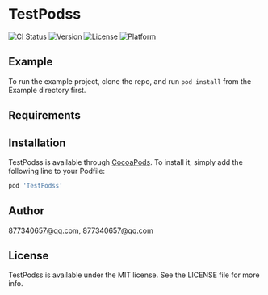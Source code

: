 # TestPodss

[![CI Status](https://img.shields.io/travis/877340657@qq.com/TestPodss.svg?style=flat)](https://travis-ci.org/877340657@qq.com/TestPodss)
[![Version](https://img.shields.io/cocoapods/v/TestPodss.svg?style=flat)](https://cocoapods.org/pods/TestPodss)
[![License](https://img.shields.io/cocoapods/l/TestPodss.svg?style=flat)](https://cocoapods.org/pods/TestPodss)
[![Platform](https://img.shields.io/cocoapods/p/TestPodss.svg?style=flat)](https://cocoapods.org/pods/TestPodss)

## Example

To run the example project, clone the repo, and run `pod install` from the Example directory first.

## Requirements

## Installation

TestPodss is available through [CocoaPods](https://cocoapods.org). To install
it, simply add the following line to your Podfile:

```ruby
pod 'TestPodss'
```

## Author

877340657@qq.com, 877340657@qq.com

## License

TestPodss is available under the MIT license. See the LICENSE file for more info.
